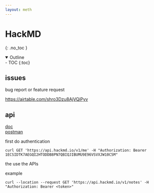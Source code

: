```yaml
---
layout: meth
---
```

# HackMD
{: .no_toc }

<details open markdown="block">
  <summary>
    Outline
  </summary>
- TOC
{:toc}
</details>

## issues
bug report or feature request

<https://airtable.com/shro3Dzu8AjVQiPyv>

## api
[doc](https://hackmd.io/@hackmd-api/developer-portal/)  
[postman](https://documenter.getpostman.com/view/68277/UVeNmhpT)

first do authentication
```
curl GET 'https://api.hackmd.io/v1/me' -H "Authorization: Bearer 1ECSIDTK7AEGQI2HTODDB8PN7QBIQJIBUMU9E96VSVXJW10C5M"
```

the use the APIs

example
```
curl --location --request GET 'https://api.hackmd.io/v1/notes' -H "Authorization: Bearer <token>"
```